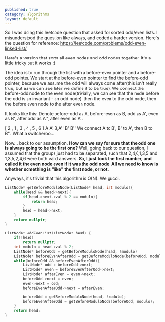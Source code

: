 ```yaml
---
published: true
category: algorithms
layout: default
---
```

So I was doing this leetcode question that asked for sorted odd/even lists. I misunderstood the question like always, and coded a harder version. Here's the question for reference: https://leetcode.com/problems/odd-even-linked-list/

Here's a version that sorts all even nodes and odd nodes together. It's a little tricky but it works :)

The idea is to run through the list with a before-even pointer and a before-odd pointer. We start at the before-even pointer to find the before-odd pointer, because we assume the odd will always come after(this isn't really true, but as we can see later we define it to be true). We connect the before-odd node to the even node(trivially, we can see that the node before the odd is an invariant - an odd node), then the even to the odd node, then the before even node to the after even node. 

It looks like this:
Denote before-odd as A, before-even as B, odd as A', even as B', after odd as A'', after even as A''.

[   2   ,   1   ,   3   ,   4   ,   5   ,   6   ]
    A       A'     B,A''    B'     B''
We connect A to B', B' to A', then B to B''. What a switcheroo...

Now... back to our assumption. **How can we say for sure that the odd one is always going to be the first one?** Well, going back to our question, I assumed that the groups just had to be separated, such that 2,4,6,1,3,5 and 1,3,5,2,4,6 were both valid answers. **So, I just took the first number, and called it the even node even if it was the odd node. All we need to know is whether something is "like" the first node, or not.**

Anyways, it's trivial that this algorithm is O(N). We gucci.

```c++
ListNode* getBeforeModuloNode(ListNode* head, int modulo){
	while(head && head->next){
		if(head->next->val % 2 == modulo){
			return head;
		}
		head = head->next;
	}
	return nullptr;
}

ListNode* oddEvenList(ListNode* head) {
	if(!head)
		return nullptr;
	int modulo = head->val % 2;
	ListNode* beforeOdd = getBeforeModuloNode(head, !modulo);
	ListNode* beforeEvenAfterOdd = getBeforeModuloNode(beforeOdd, modulo);
	while(beforeOdd && beforeEvenAfterOdd){
		ListNode* odd = beforeOdd->next;
		ListNode* even = beforeEvenAfterOdd->next;
		ListNode* afterEven = even->next;
		beforeOdd->next = even;
		even->next = odd;
		beforeEvenAfterOdd->next = afterEven;

		beforeOdd = getBeforeModuloNode(head, !modulo);
		beforeEvenAfterOdd = getBeforeModuloNode(beforeOdd, modulo);
	}
	return head;
}
```
